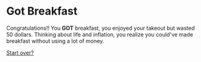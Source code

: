 # Got Breakfast

Congratulations!! You **GOT** breakfast, you enjoyed your takeout but wasted 50 dollars. Thinking about life and inflation, you realize you could've made breakfast without using a lot of money.

[Start over?](../../beginning.md/)